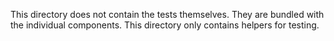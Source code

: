 This directory does not contain the tests themselves.
They are bundled with the individual components.
This directory only contains helpers for testing.
